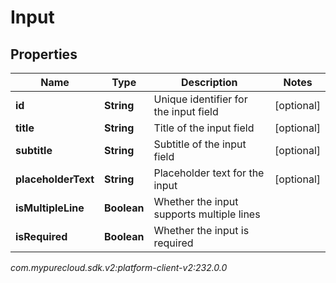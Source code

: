 # Input


## Properties

| Name | Type | Description | Notes |
| ------------ | ------------- | ------------- | ------------- |
| **id** | **String** | Unique identifier for the input field |  [optional] |
| **title** | **String** | Title of the input field |  [optional] |
| **subtitle** | **String** | Subtitle of the input field |  [optional] |
| **placeholderText** | **String** | Placeholder text for the input |  [optional] |
| **isMultipleLine** | **Boolean** | Whether the input supports multiple lines |  |
| **isRequired** | **Boolean** | Whether the input is required |  |




_com.mypurecloud.sdk.v2:platform-client-v2:232.0.0_
